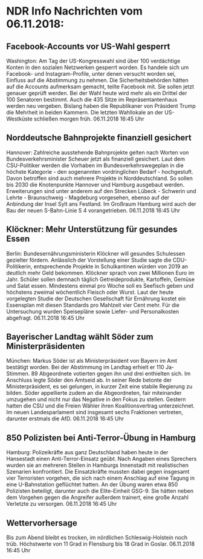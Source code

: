 # NDR Info Nachrichten vom 06.11.2018:


## Facebook-Accounts vor US-Wahl gesperrt
Washington: Am Tag der US-Kongresswahl sind über 100 verdächtige Konten in den sozialen Netzwerken gesperrt worden. Es handele sich um Facebook- und Instagram-Profile, unter denen versucht worden sei, Einfluss auf die Abstimmung zu nehmen. Die Sicherheitsbehörden hätten auf die Accounts aufmerksam gemacht, teilte Facebook mit. Sie sollen jetzt genauer geprüft werden. Bei der Wahl heute wird mehr als ein Drittel der 100 Senatoren bestimmt. Auch die 435 Sitze im Repräsentantenhaus werden neu vergeben. Bislang haben die Republikaner von Präsident Trump die Mehrheit in beiden Kammern. Die letzten Wahllokale an der US-Westküste schließen morgen früh. 06.11.2018 16:45 Uhr 

## Norddeutsche Bahnprojekte finanziell gesichert
Hannover: 	Zahlreiche ausstehende Bahnprojekte gelten nach Worten von Bundesverkehrsminister Scheuer jetzt als finanziell gesichert. Laut dem CSU-Politiker werden die Vorhaben im Bundesverkehrswegeplan in die höchste Kategorie - den sogenannten vordringlichen Bedarf - hochgestuft. Davon betroffen sind auch mehrere Projekte in Norddeutschland. So sollen bis 2030 die Knotenpunkte Hannover und Hamburg ausgebaut werden. Erweiterungen sind unter anderem auf den Strecken Lübeck - Schwerin und Lehrte - Braunschweig - Magdeburg vorgesehen, ebenso auf der Anbindung der Insel Sylt ans Festland. Im Großraum Hamburg wird auch der Bau der neuen S-Bahn-Linie S 4 vorangetrieben. 06.11.2018 16:45 Uhr 

## Klöckner: Mehr Unterstützung für gesundes Essen
Berlin: Bundesernährungsministerin Klöckner will gesundes Schulessen gezielter fördern. Anlässlich der Vorstellung einer Studie sagte die CDU-Politikerin, entsprechende Projekte in Schulkantinen würden von 2019 an deutlich mehr Geld bekommen. Klöckner sprach von zwei Millionen Euro im Jahr. Schüler sollen demnach täglich Getreideprodukte, Kartoffeln, Gemüse und Salat essen. Mindestens einmal pro Woche soll es Seefisch geben und höchstens zweimal wöchentlich Fleisch oder Wurst. Laut der heute vorgelegten Studie der Deutschen Gesellschaft für Ernährung kostet ein Essensplan mit diesen Standards pro Mahlzeit vier Cent mehr. Für die Untersuchung wurden Speisepläne sowie Liefer- und Personalkosten abgefragt. 06.11.2018 16:45 Uhr 

## Bayerischer Landtag wählt Söder zum Ministerpräsidenten
München: Markus Söder ist als Ministerpräsident von Bayern im Amt bestätigt worden. Bei der Abstimmung im Landtag erhielt er 110 Ja-Stimmen. 89 Abgeordnete votierten gegen ihn und drei enthielten sich. Im Anschluss legte Söder den Amtseid ab. In seiner Rede betonte der Ministerpräsident, es sei gelungen, in kurzer Zeit eine stabile Regierung zu bilden. Söder appellierte zudem an die Abgeordneten, fair miteinander umzugehen und nicht nur das Negative in den Fokus zu stellen. Gestern hatten die CSU und die Freien Wähler ihren Koalitionsvertrag unterzeichnet. Im neuen Landesparlament sind insgesamt sechs Fraktionen vertreten, darunter erstmals die AfD. 06.11.2018 16:45 Uhr 

## 850 Polizisten bei Anti-Terror-Übung in Hamburg
Hamburg:		Polizeikräfte aus ganz Deutschland haben heute in der Hansestadt einen Anti-Terror-Einsatz geübt. Nach Angaben eines Sprechers wurden sie an mehreren Stellen in Hamburgs Innenstadt mit realistischen Szenarien konfrontiert. Die Einsatzkräfte mussten dabei gegen insgesamt vier Terroristen vorgehen, die sich nach einem Anschlag auf eine Tagung in eine U-Bahnstation geflüchtet hatten. An der Übung waren etwa 850 Polizisten beteiligt, darunter auch die Elite-Einheit GSG-9. Sie hätten neben dem Vorgehen gegen die Angreifer außerdem trainert, eine große Anzahl Verletzte zu versorgen. 06.11.2018 16:45 Uhr 

## Wettervorhersage
Bis zum Abend bleibt es trocken, im nördlichen Schleswig-Holstein noch trüb. Höchstwerte von 11 Grad in Flensburg bis 18 Grad in Goslar. 06.11.2018 16:45 Uhr 
